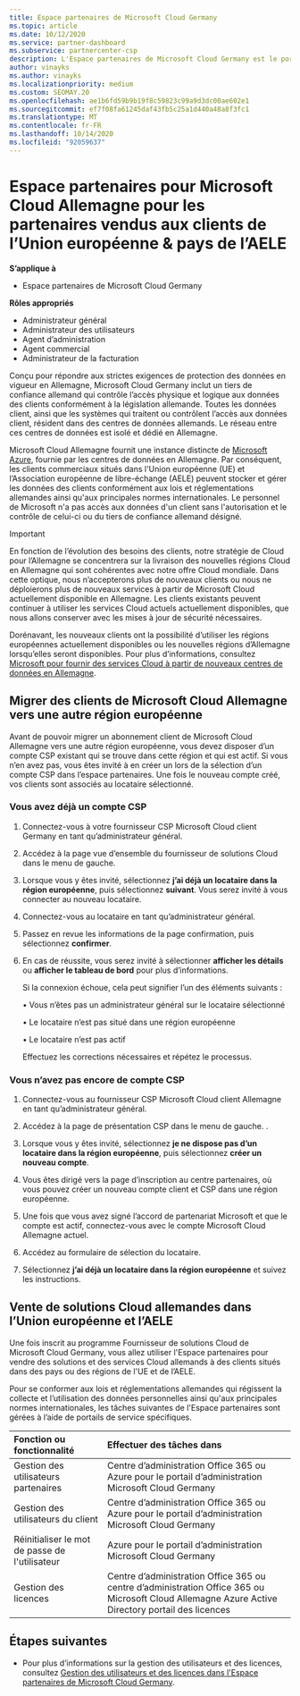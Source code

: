 ```yaml
---
title: Espace partenaires de Microsoft Cloud Germany
ms.topic: article
ms.date: 10/12/2020
ms.service: partner-dashboard
ms.subservice: partnercenter-csp
description: L'Espace partenaires de Microsoft Cloud Germany est le portail professionnel des partenaires Microsoft qui souhaitent proposer des solutions Cloud Microsoft aux clients situés dans les pays de l’UE et de l’AELE.
author: vinayks
ms.author: vinayks
ms.localizationpriority: medium
ms.custom: SEOMAY.20
ms.openlocfilehash: ae1b6fd59b9b19f8c59823c99a9d3dc00ae602e1
ms.sourcegitcommit: ef7f08fa61245daf43fb5c25a1d440a48a8f3fc1
ms.translationtype: MT
ms.contentlocale: fr-FR
ms.lasthandoff: 10/14/2020
ms.locfileid: "92059637"
---
```

# <a name="partner-center-for-microsoft-cloud-germany-for-partners-selling-to-customers-in-eu--efta-countries"></a>Espace partenaires pour Microsoft Cloud Allemagne pour les partenaires vendus aux clients de l’Union européenne & pays de l’AELE

**S’applique à**

-  Espace partenaires de Microsoft Cloud Germany

**Rôles appropriés**

- Administrateur général
- Administrateur des utilisateurs
- Agent d’administration
- Agent commercial
- Administrateur de la facturation

Conçu pour répondre aux strictes exigences de protection des données en vigueur en Allemagne, Microsoft Cloud Germany inclut un tiers de confiance allemand qui contrôle l’accès physique et logique aux données des clients conformément à la législation allemande. Toutes les données client, ainsi que les systèmes qui traitent ou contrôlent l’accès aux données client, résident dans des centres de données allemands. Le réseau entre ces centres de données est isolé et dédié en Allemagne.

Microsoft Cloud Allemagne fournit une instance distincte de [Microsoft Azure](https://go.microsoft.com/fwlink/?linkid=847992), fournie par les centres de données en Allemagne. Par conséquent, les clients commerciaux situés dans l'Union européenne (UE) et l’Association européenne de libre-échange (AELE) peuvent stocker et gérer les données des clients conformément aux lois et réglementations allemandes ainsi qu'aux principales normes internationales. Le personnel de Microsoft n'a pas accès aux données d'un client sans l'autorisation et le contrôle de celui-ci ou du tiers de confiance allemand désigné.

> [!IMPORTANT]
> En fonction de l’évolution des besoins des clients, notre stratégie de Cloud pour l’Allemagne se concentrera sur la livraison des nouvelles régions Cloud en Allemagne qui sont cohérentes avec notre offre Cloud mondiale. Dans cette optique, nous n’accepterons plus de nouveaux clients ou nous ne déploierons plus de nouveaux services à partir de Microsoft Cloud actuellement disponible en Allemagne. Les clients existants peuvent continuer à utiliser les services Cloud actuels actuellement disponibles, que nous allons conserver avec les mises à jour de sécurité nécessaires.
>
> Dorénavant, les nouveaux clients ont la possibilité d’utiliser les régions européennes actuellement disponibles ou les nouvelles régions d’Allemagne lorsqu’elles seront disponibles. Pour plus d’informations, consultez [Microsoft pour fournir des services Cloud à partir de nouveaux centres de données en Allemagne](https://news.microsoft.com/europe/2018/08/31/microsoft-to-deliver-cloud-services-from-new-datacentres-in-germany-in-2019-to-meet-evolving-customer-needs/). 

## <a name="migrate-customers-from-microsoft-cloud-germany-to-another-european-region"></a>Migrer des clients de Microsoft Cloud Allemagne vers une autre région européenne

Avant de pouvoir migrer un abonnement client de Microsoft Cloud Allemagne vers une autre région européenne, vous devez disposer d’un compte CSP existant qui se trouve dans cette région et qui est actif. Si vous n’en avez pas, vous êtes invité à en créer un lors de la sélection d’un compte CSP dans l’espace partenaires. Une fois le nouveau compte créé, vos clients sont associés au locataire sélectionné.

### <a name="you-already-have-a-csp-account"></a>Vous avez déjà un compte CSP

1. Connectez-vous à votre fournisseur CSP Microsoft Cloud client Germany en tant qu’administrateur général.

1. Accédez à la page vue d’ensemble du fournisseur de solutions Cloud dans le menu de gauche.
 
1. Lorsque vous y êtes invité, sélectionnez **j’ai déjà un locataire dans la région européenne**, puis sélectionnez **suivant**. Vous serez invité à vous connecter au nouveau locataire. 

1. Connectez-vous au locataire en tant qu’administrateur général.
 
1. Passez en revue les informations de la page confirmation, puis sélectionnez **confirmer**.
 
6.  En cas de réussite, vous serez invité à sélectionner **afficher les détails** ou **afficher le tableau de bord** pour plus d’informations. 

    Si la connexion échoue, cela peut signifier l’un des éléments suivants :
    
    • Vous n’êtes pas un administrateur général sur le locataire sélectionné
    
    • Le locataire n’est pas situé dans une région européenne
    
    • Le locataire n’est pas actif

    Effectuez les corrections nécessaires et répétez le processus. 

### <a name="you-dont-already-have-a-csp-account"></a>Vous n’avez pas encore de compte CSP

1. Connectez-vous au fournisseur CSP Microsoft Cloud client Allemagne en tant qu’administrateur général.

1. Accédez à la page de présentation CSP dans le menu de gauche.
. 
1. Lorsque vous y êtes invité, sélectionnez **je ne dispose pas d’un locataire dans la région européenne**, puis sélectionnez **créer un nouveau compte**. 
 
1. Vous êtes dirigé vers la page d’inscription au centre partenaires, où vous pouvez créer un nouveau compte client et CSP dans une région européenne.
  
5. Une fois que vous avez signé l’accord de partenariat Microsoft et que le compte est actif, connectez-vous avec le compte Microsoft Cloud Allemagne actuel.

6. Accédez au formulaire de sélection du locataire.

7. Sélectionnez **j’ai déjà un locataire dans la région européenne** et suivez les instructions.


## <a name="selling-german-cloud-solutions-in-eu-and-efta"></a>Vente de solutions Cloud allemandes dans l’Union européenne et l’AELE

Une fois inscrit au programme Fournisseur de solutions Cloud de Microsoft Cloud Germany, vous allez utiliser l'Espace partenaires pour vendre des solutions et des services Cloud allemands à des clients situés dans des pays ou des régions de l'UE et de l’AELE.

Pour se conformer aux lois et réglementations allemandes qui régissent la collecte et l’utilisation des données personnelles ainsi qu'aux principales normes internationales, les tâches suivantes de l'Espace partenaires sont gérées à l’aide de portails de service spécifiques.

Fonction ou fonctionnalité | Effectuer des tâches dans
:--- | :---
Gestion des utilisateurs partenaires | Centre d’administration Office 365 ou Azure pour le portail d’administration Microsoft Cloud Germany
Gestion des utilisateurs du client | Centre d’administration Office 365 ou Azure pour le portail d’administration Microsoft Cloud Germany
Réinitialiser le mot de passe de l'utilisateur | Azure pour le portail d’administration Microsoft Cloud Germany
Gestion des licences | Centre d’administration Office 365 ou centre d’administration Office 365 ou Microsoft Cloud Allemagne Azure Active Directory portail des licences

## <a name="next-steps"></a>Étapes suivantes

- Pour plus d’informations sur la gestion des utilisateurs et des licences, consultez [Gestion des utilisateurs et des licences dans l'Espace partenaires de Microsoft Cloud Germany](user-management-in-partner-center-for-microsoft-cloud-germany.md).

